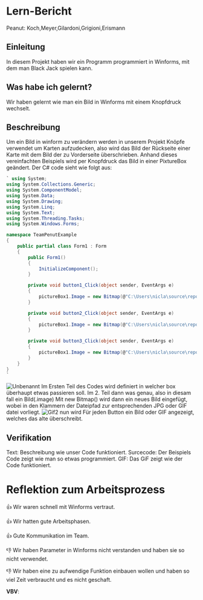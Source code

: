 # Lern-Bericht
Peanut: Koch,Meyer,Gilardoni,Grigioni,Erismann

## Einleitung

In diesem Projekt haben wir ein Programm programmiert in Winforms, mit dem man Black Jack spielen kann.

## Was habe ich gelernt?

 Wir haben gelernt wie man ein Bild in Winforms mit einem Knopfdruck wechselt.

## Beschreibung
Um ein Bild in winform zu verändern werden in unserem Projekt Knöpfe verwendet um Karten aufzudecken, also wird das Bild der Rückseite einer Karte mit dem Bild der zu Vorderseite überschrieben.
Anhand dieses vereinfachten Beispiels wird per Knopfdruck das Bild in einer PixtureBox geändert.
Der C# code sieht wie folgt aus:
```c#
` using System;
using System.Collections.Generic;
using System.ComponentModel;
using System.Data;
using System.Drawing;
using System.Linq;
using System.Text;
using System.Threading.Tasks;
using System.Windows.Forms;

namespace TeamPenutExample
{
    public partial class Form1 : Form
    {
        public Form1()
        {
            InitializeComponent();
        }

        private void button1_Click(object sender, EventArgs e)
        {
            pictureBox1.Image = new Bitmap(@"C:\Users\nicla\source\repos\TeamPenutExample\Pic1.jpg");
        }

        private void button2_Click(object sender, EventArgs e)
        {
            pictureBox1.Image = new Bitmap(@"C:\Users\nicla\source\repos\TeamPenutExample\Pic2.jpg");
        }

        private void button3_Click(object sender, EventArgs e)
        {
            pictureBox1.Image = new Bitmap(@"C:\Users\nicla\source\repos\TeamPenutExample\Pic3.gif");
        }
    }
}
`
```
![Unbenannt](https://user-images.githubusercontent.com/79938743/208619919-4b060429-8480-4d05-8f25-aca3a46fdab4.png)
Im Ersten Teil des Codes wird definiert in welcher box überhaupt etwas passieren soll.
Im 2. Teil dann was genau, also in diesam fall ein Bild(.image)
Mit new Bitmap() wird dann ein neues Bild eingefügt, wobei in den Klammern der Dateipfad zur entsprechenden JPG oder GIF datei vorliegt.
![Gif2](https://user-images.githubusercontent.com/79938743/208619842-db16314b-020c-4514-9cf0-635f2af4e447.gif)
nun wird Für jeden Button ein Bild oder GIF angezeigt, welches das alte überschreibt.


## Verifikation
Text: Beschreibung wie unser Code funktioniert.
Surcecode: Der Beispiels Code zeigt wie man so etwas programmiert.
GIF: Das GiF zeigt wie der Code funktioniert.

# Reflektion zum Arbeitsprozess

👍 Wir waren schnell mit Winforms vertraut.

👍 Wir hatten gute Arbeitsphasen.

👍 Gute Kommunikation im Team.

👎 Wir haben Parameter in Winforms nicht verstanden und haben sie so nicht verwendet.

👎 Wir haben eine zu aufwendige Funktion einbauen wollen und haben so viel Zeit verbraucht und es nicht geschaft.


**VBV**: 
